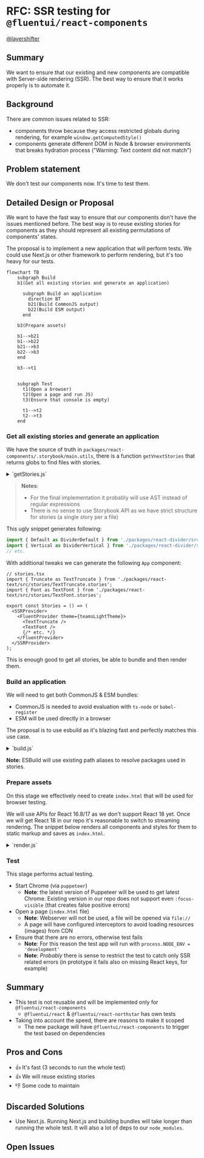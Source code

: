 # RFC: SSR testing for `@fluentui/react-components`

[@layershifter](https://github.com/layershifter)

## Summary

We want to ensure that our existing and new components are compatible with Server-side rendering (SSR). The best way to ensure that it works properly is to automate it.

## Background

There are common issues related to SSR:

- components throw because they access restricted globals during rendering, for example `window.getComputedStyle()`
- components generate different DOM in Node & browser environments that breaks hydration process ("Warning: Text content did not match")

## Problem statement

We don't test our components now. It's time to test them.

## Detailed Design or Proposal

We want to have the fast way to ensure that our components don't have the issues mentioned before. The best way is to reuse existing stories for components as they should represent all existing permutations of components' states.

The proposal is to implement a new application that will perform tests. We could use Next.js or other framework to perform rendering, but it's too heavy for our tests.

```mermaid
flowchart TB
    subgraph Build
    b1(Get all existing stories and generate an application)

      subgraph Build an application
        direction BT
        b21(Build CommonJS output)
        b22(Build ESM output)
      end

    b3(Prepare assets)

    b1-->b21
    b1-->b22
    b21-->b3
    b22-->b3
    end

    b3-->t1


    subgraph Test
      t1(Open a browser)
      t2(Open a page and run JS)
      t3(Ensure that console is empty)

      t1-->t2
      t2-->t3
    end
```

### Get all existing stories and generate an application

We have the source of truth in `packages/react-components/.storybook/main.utils`, there is a function `getVnextStories` that returns globs to find files with stories.

<details>
  <summary>`getStories.js`</summary>

```js
const { getVnextStories } = require('./packages/react-components/.storybook/main.utils');

const stories = getVnextStories()
  .map(g => {
    return glob.sync(g, {
      cwd: path.resolve(__dirname, 'packages/react-components/.storybook'),
    });
  })
  .flatMap(i => i)
  .map(f => path.resolve(__dirname, 'packages/react-components/.storybook', f))
  .filter(f => fs.readFileSync(f, 'utf8').includes('export { Default } from'))
  .map(f =>
    fs
      .readFileSync(f, 'utf8')
      .split('\n')
      .filter(l => l.includes('export {'))
      .map(l =>
        l
          .replace('export {', 'import {')
          .replace(/\'(.\/)(.+)\';/g, (...a) => {
            const importName = a[2];
            return `"./${path.relative(__dirname, path.dirname(f))}/${importName}";`;
          })
          .replace(/import { (.+) }/g, (...a) => {
            const base = path.basename(f).split('.')[0];
            return `import { ${a[1]} as ${base}${a[1]} }`;
          }),
      ),
  )
  .flatMap(f => f);
```

</details>

> **Notes**:
>
> - For the final implementation it probably will use AST instead of regular expressions
> - There is no sense to use Storybook API as we have strict structure for stories (a single story per a file)

This ugly snippet generates following:

```ts
import { Default as DividerDefault } from './packages/react-divider/src/stories/DividerDefault.stories';
import { Vertical as DividerVertical } from './packages/react-divider/src/stories/DividerVertical.stories';
// etc.
```

With additional tweaks we can generate the following `App` component:

```tsx
// stories.tsx
import { Truncate as TextTruncate } from './packages/react-text/src/stories/TextTruncate.stories';
import { Font as TextFont } from './packages/react-text/src/stories/TextFont.stories';

export const Stories = () => (
  <SSRProvider>
    <FluentProvider theme={teamsLightTheme}>
      <TextTruncate />
      <TextFont />
      {/* etc. */}
    </FluentProvider>
  </SSRProvider>
);
```

This is enough good to get all stories, be able to bundle and then render them.

### Build an application

We will need to get both CommonJS & ESM bundles:

- CommonJS is needed to avoid evaluation with `ts-node` or `babel-register`
- ESM will be used directly in a browser

The proposal is to use esbuild as it's blazing fast and perfectly matches this use case.

<details>
  <summary>`build.js`</summary>

```ts
await esbuild.build({
  entryPoints: ['stories.tsx'],
  bundle: true,
  jsx: 'transform',
  format: 'cjs',
  target: 'node14',
  // React & dependencies are not bundled intentionally to avoid collisions when they will be required
  external: ['react', 'scheduler', 'react-dom', '@griffel/react', '@griffel/core'],
  outfile: './dist/out-node.js',
  plugins: [TsconfigPathsPlugin({ tsconfig: path.resolve(__dirname, 'tsconfig.base.json') })],
});
await esbuild.build({
  // ESM has different entrypoint as we need to call "ReactDOM.hydrate()" there
  entryPoints: ['app.tsx'],
  bundle: true,
  jsx: 'transform',
  format: 'iife',
  target: 'chrome101',
  outfile: './dist/out-browser.js',
  plugins: [TsconfigPathsPlugin({ tsconfig: path.resolve(__dirname, 'tsconfig.base.json') })],
});
```

</details>

**Note:** ESBuild will use existing path aliases to resolve packages used in stories.

### Prepare assets

On this stage we effectively need to create `index.html` that will be used for browser testing.

We will use APIs for React 16.8/17 as we don't support React 18 yet. Once we will get React 18 in our repo it's reasonable to switch to streaming rendering. The snippet below renders all components and styles for them to static markup and saves as `index.html`.

<details>
  <summary>`render.js`</summary>

```js
const App = require('./out-node').App;
const renderer = createDOMRenderer();

const resultDOM = ReactDOM.renderToString(
  React.createElement(RendererProvider, { renderer }, React.createElement(App)),
);
const resultStyles = ReactDOM.renderToStaticMarkup(renderToStyleElements(renderer));

await fs.promises.writeFile(
  './index.html',
  `
  <html>
    <head>${resultStyles}</head>
    <body>
      <div id="root">${resultDOM}</div>
      <script src="./out-browser.js"></script>
    </body>
  </html>

  `,
);
```

</details>

### Test

This stage performs actual testing.

- Start Chrome (via `puppeteer`)
  - **Note**: the latest version of Puppeteer will be used to get latest Chrome. Existing version in our repo does not support even `:focus-visible` (that creates false positive errors)
- Open a page (`index.html` file)
  - **Note**: Webserver will not be used, a file will be opened via `file://`
  - A page will have configured interceptors to avoid loading resources (images) from CDN
- Ensure that there are no errors, otherwise test fails
  - **Note**: For this reason the test app will run with `process.NODE_ENV = 'development'`
  - **Note**: _Probably_ there is sense to restrict the test to catch only SSR related errors (in prototype it fails also on missing React keys, for example)

## Summary

- This test is not reusable and will be implemented only for `@fluentui/react-components`
  - `@fluentui/react` & `@fluentui/react-northstar` has own tests
- Taking into account the speed, there are reasons to make it scoped
  - The new package will have `@fluentui/react-components` to trigger the test based on dependencies

## Pros and Cons

- 👍 It's fast (3 seconds to run the whole test)
- 👍 We will reuse existing stories
- 👎 Some code to maintain

## Discarded Solutions

- Use Next.js. Running Next.js and building bundles will take longer than running the whole test. It will also a lot of deps to our `node_modules`.

## Open Issues

<!-- Optional section, but useful for first drafts. Use this section to track open issues on unanswered questions regarding the design or proposal.  -->
